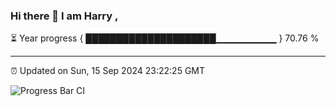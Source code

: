 ### Hi there 👋 I am Harry , 

⏳ Year progress { █████████████████████▁▁▁▁▁▁▁▁▁ } 70.76 %

---

⏰ Updated on Sun, 15 Sep 2024 23:22:25 GMT

![Progress Bar CI](https://github.com/duykhang68/duykhang68/workflows/Progress%20Bar%20CI/badge.svg)
